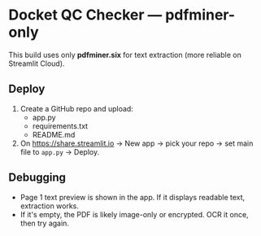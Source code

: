 
# Docket QC Checker — pdfminer-only

This build uses only **pdfminer.six** for text extraction (more reliable on Streamlit Cloud).

## Deploy
1. Create a GitHub repo and upload:
   - app.py
   - requirements.txt
   - README.md
2. On https://share.streamlit.io → New app → pick your repo → set main file to `app.py` → Deploy.

## Debugging
- Page 1 text preview is shown in the app. If it displays readable text, extraction works.
- If it's empty, the PDF is likely image-only or encrypted. OCR it once, then try again.

